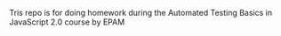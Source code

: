 Tris repo is for doing homework during the Automated Testing Basics in JavaScript 2.0 course by EPAM
